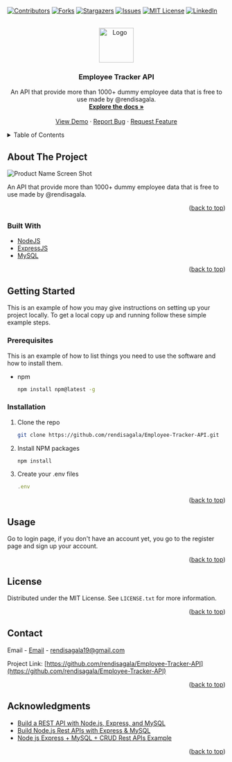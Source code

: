 <div id="top"></div>

[![Contributors][contributors-shield]][contributors-url]
[![Forks][forks-shield]][forks-url]
[![Stargazers][stars-shield]][stars-url]
[![Issues][issues-shield]][issues-url]
[![MIT License][license-shield]][license-url]
[![LinkedIn][linkedin-shield]][linkedin-url]

<!-- PROJECT LOGO -->
<br />
<div align="center">
  <a href="https://github.com/rendisagala/Employee-Tracker-API/">
    <img src="https://img.icons8.com/external-kiranshastry-solid-kiranshastry/64/000000/external-employee-business-and-management-kiranshastry-solid-kiranshastry.png" alt="Logo" width="80" height="80">
  </a>

<h3 align="center">Employee Tracker API</h3>

  <p align="center">
   An API that provide more than 1000+ dummy employee data that is free to use made by @rendisagala.
    <br />
    <a href="https://github.com/rendisagala/Employee-Tracker-API"><strong>Explore the docs »</strong></a>
    <br />
    <br />
    <a href="https://github.com/rendisagala/Employee-Tracker-API/">View Demo</a>
    ·
    <a href="https://github.com/rendisagala/Employee-Tracker-API/issues">Report Bug</a>
    ·
    <a href="https://github.com/rendisagala/Employee-Tracker-API/issues">Request Feature</a>
  </p>
</div>

<!-- TABLE OF CONTENTS -->
<details>
  <summary>Table of Contents</summary>
  <ol>
    <li>
      <a href="#about-the-project">About The Project</a>
      <ul>
        <li><a href="#built-with">Built With</a></li>
      </ul>
    </li>
    <li>
      <a href="#getting-started">Getting Started</a>
      <ul>
        <li><a href="#prerequisites">Prerequisites</a></li>
        <li><a href="#installation">Installation</a></li>
      </ul>
    </li>
    <li><a href="#usage">Usage</a></li>
    <li><a href="#license">License</a></li>
    <li><a href="#contact">Contact</a></li>
    <li><a href="#acknowledgments">Acknowledgments</a></li>
  </ol>
</details>

<!-- ABOUT THE PROJECT -->

## About The Project

![Product Name Screen Shot][product-screenshot]

An API that provide more than 1000+ dummy employee data that is free to use made by @rendisagala.

<p align="right">(<a href="#top">back to top</a>)</p>

### Built With

- [NodeJS](https://nodejs.org/)
- [ExpressJS](https://expressjs.com/)
- [MySQL](https://mysql.com/)

<p align="right">(<a href="#top">back to top</a>)</p>

<!-- GETTING STARTED -->

## Getting Started

This is an example of how you may give instructions on setting up your project locally.
To get a local copy up and running follow these simple example steps.

### Prerequisites

This is an example of how to list things you need to use the software and how to install them.

- npm
  ```sh
  npm install npm@latest -g
  ```

### Installation

1. Clone the repo
   ```sh
   git clone https://github.com/rendisagala/Employee-Tracker-API.git
   ```
2. Install NPM packages
   ```sh
   npm install
   ```
3. Create your .env files
   ```js
   .env
   ```

<p align="right">(<a href="#top">back to top</a>)</p>

<!-- USAGE EXAMPLES -->

## Usage

Go to login page, if you don't have an account yet, you go to the register page and sign up your account.

<p align="right">(<a href="#top">back to top</a>)</p>

<!-- LICENSE -->

## License

Distributed under the MIT License. See `LICENSE.txt` for more information.

<p align="right">(<a href="#top">back to top</a>)</p>

<!-- CONTACT -->

## Contact

Email - [Email](mailto:rendisagala19@gmail.com) - rendisagala19@gmail.com

Project Link: [https://github.com/rendisagala/Employee-Tracker-API](https://github.com/rendisagala/Employee-Tracker-API)

<p align="right">(<a href="#top">back to top</a>)</p>

<!-- ACKNOWLEDGMENTS -->

## Acknowledgments

- [Build a REST API with Node.js, Express, and MySQL](https://blog.logrocket.com/build-rest-api-node-express-mysql/)
- [Build Node.js Rest APIs with Express & MySQL](https://www.bezkoder.com/node-js-rest-api-express-mysql/)
- [Node js Express + MySQL + CRUD Rest APIs Example](https://www.tutsmake.com/node-express-js-creating-a-restful-api-mysql-example/)

<p align="right">(<a href="#top">back to top</a>)</p>

[contributors-shield]: https://img.shields.io/github/contributors/rendisagala/Employee-Tracker-API.svg?style=for-the-badge
[contributors-url]: https://github.com/rendisagala/Employee-Tracker-API/graphs/contributors
[forks-shield]: https://img.shields.io/github/forks/rendisagala/Employee-Tracker-API.svg?style=for-the-badge
[forks-url]: https://github.com/rendisagala/Employee-Tracker-API/network/members
[stars-shield]: https://img.shields.io/github/stars/rendisagala/Employee-Tracker-API.svg?style=for-the-badge
[stars-url]: https://github.com/rendisagala/Employee-Tracker-API/stargazers
[issues-shield]: https://img.shields.io/github/issues/rendisagala/Employee-Tracker-API.svg?style=for-the-badge
[issues-url]: https://github.com/rendisagala/Employee-Tracker-API/issues
[license-shield]: https://img.shields.io/github/license/rendisagala/Employee-Tracker-API.svg?style=for-the-badge
[license-url]: https://github.com/rendisagala/Employee-Tracker-API/blob/master/LICENSE.txt
[linkedin-shield]: https://img.shields.io/badge/-LinkedIn-black.svg?style=for-the-badge&logo=linkedin&colorB=555
[linkedin-url]: https://linkedin.com/in/rendi-anjuma-sagala-a3b2421b6/
[product-screenshot]: https://i.ibb.co/5xbYYNF/Screenshot-2022-06-24-150901.png
